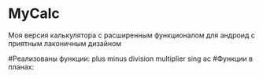 # MyCalc

Моя версия калькулятора с расширенным функционалом для андроид с приятным лаконичным дизайном

#Реализованы функции:
    plus
    minus
    division
    multiplier
    sing
    ac
#Функции в планах:

